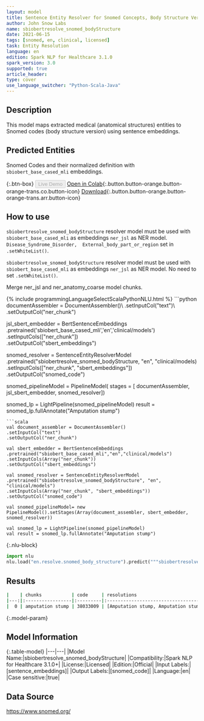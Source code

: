 ```yaml
---
layout: model
title: Sentence Entity Resolver for Snomed Concepts, Body Structure Version (sbiobert_base_cased_mli)
author: John Snow Labs
name: sbiobertresolve_snomed_bodyStructure
date: 2021-06-15
tags: [snomed, en, clinical, licensed]
task: Entity Resolution
language: en
edition: Spark NLP for Healthcare 3.1.0
spark_version: 3.0
supported: true
article_header:
type: cover
use_language_switcher: "Python-Scala-Java"
---
```


## Description

This model maps extracted medical (anatomical structures) entities to Snomed codes (body structure version) using sentence embeddings.

## Predicted Entities

Snomed Codes and their normalized definition with `sbiobert_base_cased_mli` embeddings.

{:.btn-box}
<button class="button button-orange" disabled>Live Demo</button>
[Open in Colab](https://colab.research.google.com/github/JohnSnowLabs/spark-nlp-workshop/blob/master/tutorials/Certification_Trainings/Healthcare/24.Improved_Entity_Resolvers_in_SparkNLP_with_sBert.ipynb){:.button.button-orange.button-orange-trans.co.button-icon}
[Download](https://s3.amazonaws.com/auxdata.johnsnowlabs.com/clinical/models/sbiobertresolve_snomed_bodyStructure_en_3.1.0_3.0_1623774132614.zip){:.button.button-orange.button-orange-trans.arr.button-icon}

## How to use

```sbiobertresolve_snomed_bodyStructure``` resolver model must be used with ```sbiobert_base_cased_mli``` as embeddings ```ner_jsl``` as NER model. ```Disease_Syndrome_Disorder, 
External_body_part_or_region``` set in ```.setWhiteList()```.

```sbiobertresolve_snomed_bodyStructure``` resolver model must be used with ```sbiobert_base_cased_mli``` as embeddings ```ner_jsl``` as NER model. No need to set ```.setWhiteList()```.

Merge ner_jsl and ner_anatomy_coarse model chunks.


<div class="tabs-box" markdown="1">
{% include programmingLanguageSelectScalaPythonNLU.html %}
```python
documentAssembler = DocumentAssembler()\
.setInputCol("text")\
.setOutputCol("ner_chunk")

jsl_sbert_embedder = BertSentenceEmbeddings\
.pretrained('sbiobert_base_cased_mli','en','clinical/models')\
.setInputCols(["ner_chunk"])\
.setOutputCol("sbert_embeddings")

snomed_resolver = SentenceEntityResolverModel\
.pretrained("sbiobertresolve_snomed_bodyStructure, "en", "clinical/models) \
.setInputCols(["ner_chunk", "sbert_embeddings"]) \
.setOutputCol("snomed_code")

snomed_pipelineModel = PipelineModel(
stages = [
documentAssembler,
jsl_sbert_embedder,
snomed_resolver])

snomed_lp = LightPipeline(snomed_pipelineModel)
result = snomed_lp.fullAnnotate("Amputation stump")
```
```scala
val document_assembler = DocumentAssembler()
.setInputCol("text")
.setOutputCol("ner_chunk")

val sbert_embedder = BertSentenceEmbeddings
.pretrained("sbiobert_base_cased_mli","en","clinical/models")
.setInputCols(Array("ner_chunk"))
.setOutputCol("sbert_embeddings")

val snomed_resolver = SentenceEntityResolverModel
.pretrained("sbiobertresolve_snomed_bodyStructure", "en", "clinical/models") 
.setInputCols(Array("ner_chunk", "sbert_embeddings")) 
.setOutputCol("snomed_code")

val snomed_pipelineModel= new PipelineModel().setStages(Array(document_assembler, sbert_embedder, snomed_resolver))

val snomed_lp = LightPipeline(snomed_pipelineModel)
val result = snomed_lp.fullAnnotate("Amputation stump")
```


{:.nlu-block}
```python
import nlu
nlu.load("en.resolve.snomed_body_structure").predict("""sbiobertresolve_snomed_bodyStructure, """)
```

</div>

## Results

```bash
|    | chunks           | code     | resolutions                                                                                                                                                                                                                                  | all_codes                                                                                       | all_distances                                                               |
|---:|:-----------------|:---------|:---------------------------------------------------------------------------------------------------------------------------------------------------------------------------------------------------------------------------------------------|:------------------------------------------------------------------------------------------------|:----------------------------------------------------------------------------|
|  0 | amputation stump | 38033009 | [Amputation stump, Amputation stump of upper limb, Amputation stump of left upper limb, Amputation stump of lower limb, Amputation stump of left lower limb, Amputation stump of right upper limb, Amputation stump of right lower limb, ...]| ['38033009', '771359009', '771364008', '771358001', '771367001', '771365009', '771368006', ...] | ['0.0000', '0.0773', '0.0858', '0.0863', '0.0905', '0.0911', '0.0972', ...] |
```

{:.model-param}
## Model Information

{:.table-model}
|---|---|
|Model Name:|sbiobertresolve_snomed_bodyStructure|
|Compatibility:|Spark NLP for Healthcare 3.1.0+|
|License:|Licensed|
|Edition:|Official|
|Input Labels:|[sentence_embeddings]|
|Output Labels:|[snomed_code]|
|Language:|en|
|Case sensitive:|true|

## Data Source

https://www.snomed.org/